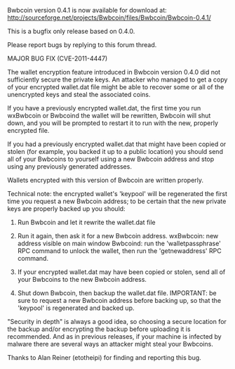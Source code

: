 Bwbcoin version 0.4.1 is now available for download at:
http://sourceforge.net/projects/Bwbcoin/files/Bwbcoin/Bwbcoin-0.4.1/

This is a bugfix only release based on 0.4.0.

Please report bugs by replying to this forum thread.

MAJOR BUG FIX  (CVE-2011-4447)

The wallet encryption feature introduced in Bwbcoin version 0.4.0 did not sufficiently secure the private keys. An attacker who
managed to get a copy of your encrypted wallet.dat file might be able to recover some or all of the unencrypted keys and steal the
associated coins.

If you have a previously encrypted wallet.dat, the first time you run wxBwbcoin or Bwbcoind the wallet will be rewritten, Bwbcoin will
shut down, and you will be prompted to restart it to run with the new, properly encrypted file.

If you had a previously encrypted wallet.dat that might have been copied or stolen (for example, you backed it up to a public
location) you should send all of your Bwbcoins to yourself using a new Bwbcoin address and stop using any previously generated addresses.

Wallets encrypted with this version of Bwbcoin are written properly.

Technical note: the encrypted wallet's 'keypool' will be regenerated the first time you request a new Bwbcoin address; to be certain that the
new private keys are properly backed up you should:

1. Run Bwbcoin and let it rewrite the wallet.dat file

2. Run it again, then ask it for a new Bwbcoin address.
wxBwbcoin: new address visible on main window
Bwbcoind: run the 'walletpassphrase' RPC command to unlock the wallet,  then run the 'getnewaddress' RPC command.

3. If your encrypted wallet.dat may have been copied or stolen, send all of your Bwbcoins to the new Bwbcoin address.

4. Shut down Bwbcoin, then backup the wallet.dat file.
IMPORTANT: be sure to request a new Bwbcoin address before backing up, so that the 'keypool' is regenerated and backed up.

"Security in depth" is always a good idea, so choosing a secure location for the backup and/or encrypting the backup before uploading it is recommended. And as in previous releases, if your machine is infected by malware there are several ways an attacker might steal your Bwbcoins.

Thanks to Alan Reiner (etotheipi) for finding and reporting this bug.

